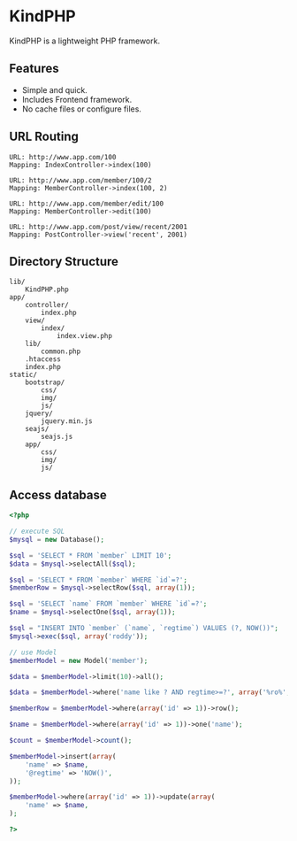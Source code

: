 KindPHP
=================================================

KindPHP is a lightweight PHP framework.

## Features

* Simple and quick.
* Includes Frontend framework.
* No cache files or configure files.

## URL Routing

	URL: http://www.app.com/100
	Mapping: IndexController->index(100)

	URL: http://www.app.com/member/100/2
	Mapping: MemberController->index(100, 2)

	URL: http://www.app.com/member/edit/100
	Mapping: MemberController->edit(100)

	URL: http://www.app.com/post/view/recent/2001
	Mapping: PostController->view('recent', 2001)

## Directory Structure

	lib/
		KindPHP.php
	app/
		controller/
			index.php
		view/
			index/
				index.view.php
		lib/
			common.php
		.htaccess
		index.php
	static/
		bootstrap/
			css/
			img/
			js/
		jquery/
			jquery.min.js
		seajs/
			seajs.js
		app/
			css/
			img/
			js/

## Access database

```php
<?php

// execute SQL
$mysql = new Database();

$sql = 'SELECT * FROM `member` LIMIT 10';
$data = $mysql->selectAll($sql);

$sql = 'SELECT * FROM `member` WHERE `id`=?';
$memberRow = $mysql->selectRow($sql, array(1));

$sql = 'SELECT `name` FROM `member` WHERE `id`=?';
$name = $mysql->selectOne($sql, array(1));

$sql = "INSERT INTO `member` (`name`, `regtime`) VALUES (?, NOW())";
$mysql->exec($sql, array('roddy'));

// use Model
$memberModel = new Model('member');

$data = $memberModel->limit(10)->all();

$data = $memberModel->where('name like ? AND regtime>=?', array('%ro%', '2012-01-01 00:00:00'))->order('name DESC')->limit('0,20')->all();

$memberRow = $memberModel->where(array('id' => 1))->row();

$name = $memberModel->where(array('id' => 1))->one('name');

$count = $memberModel->count();

$memberModel->insert(array(
	'name' => $name,
	'@regtime' => 'NOW()',
));

$memberModel->where(array('id' => 1))->update(array(
	'name' => $name,
);

?>
```
